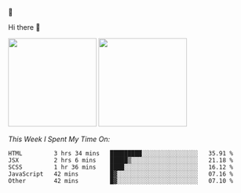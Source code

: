 
🚀 


Hi there 👋

<!--
**BambuTeam/BambuTeam** is a ✨ _special_ ✨ repository because its `README.md` (this file) appears on your GitHub profile.

Here are some ideas to get you started:

- 🔭 I’m currently working on ...
- 🌱 I’m currently learning ...
- 👯 I’m looking to collaborate on ...
- 🤔 I’m looking for help with ...
- 💬 Ask me about ...
- 📫 How to reach me: ...
- 😄 Pronouns: ...
- ⚡ Fun fact: ...
-->

<img height="180em" src="https://github-readme-stats.vercel.app/api?username=BambuTeam&show_icons=true&hide_border=true&&count_private=true&include_all_commits=true&theme=dark" />


<img height="180em" src="https://github-readme-stats.vercel.app/api/top-langs/?username=BambuTeam&layout=compact&theme=dark" />





*This Week I Spent My Time On:*
<!--START_SECTION:waka-->
```text
HTML         3 hrs 34 mins   █████████░░░░░░░░░░░░░░░░   35.91 % 
JSX          2 hrs 6 mins    █████▒░░░░░░░░░░░░░░░░░░░   21.18 % 
SCSS         1 hr 36 mins    ████░░░░░░░░░░░░░░░░░░░░░   16.12 % 
JavaScript   42 mins         █▓░░░░░░░░░░░░░░░░░░░░░░░   07.16 % 
Other        42 mins         █▓░░░░░░░░░░░░░░░░░░░░░░░   07.10 % 
```
<!--END_SECTION:waka-->
